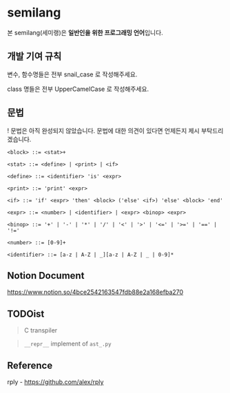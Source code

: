 # semilang

본 semilang(세미랭)은 **일반인을 위한 프로그래밍 언어**입니다.

## 개발 기여 규칙

변수, 함수명들은 전부 snail_case 로 작성해주세요.

class 명들은 전부 UpperCamelCase 로 작성해주세요.

## 문법

! 문법은 아직 완성되지 않았습니다. 문법에 대한 의견이 있다면 언제든지 제시 부탁드리겠습니다.

    <block> ::= <stat>+
    
    <stat> ::= <define> | <print> | <if>
    
    <define> ::= <identifier> 'is' <expr>
    
    <print> ::= 'print' <expr>
    
    <if> ::= 'if' <expr> 'then' <block> ('else' <if>) 'else' <block> 'end'

    <expr> ::= <number> | <identifier> | <expr> <binop> <expr>
    
    <binop> ::= '+' | '-' | '*' | '/' | '<' | '>' | '<=' | '>=' | '==' | '!='
    
    <number> ::= [0-9]+
    
    <identifier> ::= [a-z | A-Z | _][a-z | A-Z | _ | 0-9]*

## Notion Document

https://www.notion.so/4bce2542163547fdb88e2a168efba270


## TODOist

> C transpiler

> `__repr__` implement of `ast_.py`

## Reference

rply - https://github.com/alex/rply

